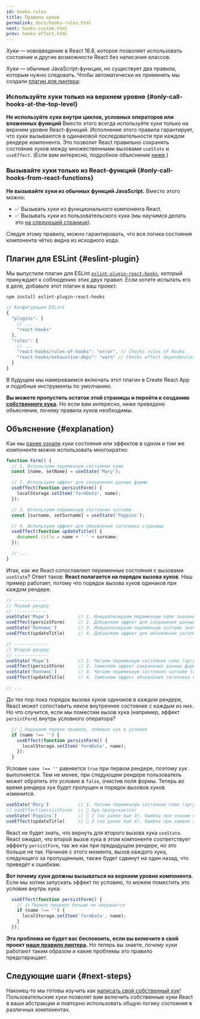 ```yaml
---
id: hooks-rules
title: Правила хуков
permalink: docs/hooks-rules.html
next: hooks-custom.html
prev: hooks-effect.html
---
```


*Хуки* — нововведение в React 16.8, которое позволяет использовать состояние и другие возможности React без написания классов.

Хуки — обычные JavaScript-функции, но существует два правила, которым нужно следовать. Чтобы автоматически их применять мы создали [плагин для линтера](https://www.npmjs.com/package/eslint-plugin-react-hooks):

### Используйте хуки только на верхнем уровне {#only-call-hooks-at-the-top-level}

**Не используйте хуки внутри циклов, условных операторов или вложенных функций** Вместо этого всегда используйте хуки только на верхнем уровне React-функций. Исполнение этого правила гарантирует, что хуки вызываются в одинаковой последовательности при каждом рендере компонента. Это позволит React правильно сохранять состояние хуков между множественными вызовами `useState` и `useEffect`. (Если вам интересно, подробное объяснение [ниже](#explanation).)

### Вызывайте хуки только из React-функций {#only-call-hooks-from-react-functions}

**Не вызывайте хуки из обычных функций JavaScript.** Вместо этого можно:

* ✅ Вызывать хуки из функционального компонента React.
* ✅ Вызывать хуки из пользовательского хука (мы научимся делать это [на следующей странице](/docs/hooks-custom.html)).

Следуя этому правилу, можно гарантировать, что вся логика состояния компонента чётко видна из исходного кода.

## Плагин для ESLint  {#eslint-plugin}

Мы выпустили плагин для ESLint [`eslint-plugin-react-hooks`](https://www.npmjs.com/package/eslint-plugin-react-hooks), который принуждает к соблюдению этих двух правил. Если хотите испытать его в деле, добавьте этот плагин в ваш проект.

```bash
npm install eslint-plugin-react-hooks
```

```js
// Конфигурация ESLint
{
  "plugins": [
    // ...
    "react-hooks"
  ],
  "rules": {
    // ...
    "react-hooks/rules-of-hooks": "error", // Checks rules of Hooks
    "react-hooks/exhaustive-deps": "warn" // Checks effect dependencies
  }
}
```

В будущем мы намереваемся включать этот плагин в Create React App и подобные инструменты по умолчанию.

**Вы можете пропустить остаток этой страницы и перейти к созданию [собственного хука](/docs/hooks-custom.html).** Но если вам интересно, ниже приведено объяснение, почему правила хуков необходимы.

## Объяснение {#explanation}

Как мы [ранее узнали](/docs/hooks-state.html#tip-using-multiple-state-variables) хуки состояния или эффектов в одном и том же компоненте можно использовать многократно:

```js
function Form() {
  // 1. Используем переменную состояния name
  const [name, setName] = useState('Mary');

  // 2. Используем эффект для сохранения данных формы
  useEffect(function persistForm() {
    localStorage.setItem('formData', name);
  });

  // 3. Используем переменную состояния surname
  const [surname, setSurname] = useState('Poppins');

  // 4. Используем эффект для обновления заголовка страницы
  useEffect(function updateTitle() {
    document.title = name + ' ' + surname;
  });

  // ...
}
```

Итак, как же React сопоставляет переменные состояния с вызовами `useState`? Ответ таков: **React полагается на порядок вызова хуков**. Наш пример работает, потому что порядок вызова хуков одинаков при каждом рендере.

```js
// ------------
// Первый рендер
// ------------
useState('Мэри')           // 1. Инициализируем переменную name значением 'Mary'
useEffect(persistForm)     // 2. Добавляем эффект для сохранения данных формы
useState('Поппинс')        // 3. Инициализируем переменную surname значением 'Poppins'
useEffect(updateTitle)     // 4. Добавляем эффект для обновления заголовка страницы

// -------------
// Второй рендер
// -------------
useState('Мэри')           // 1. Читаем переменную состояния name (аргумент игнорируется)
useEffect(persistForm)     // 2. Заменяем эффект сохранения данных формы
useState('Поппинс')        // 3. Читаем переменную состояния surname (аргумент игнорируется)
useEffect(updateTitle)     // 4. Заменяем эффект обновления заголовка страницы

// ...
```

До тех пор пока порядок вызова хуков одинаков в каждом рендере, React может сопоставить некое внутреннее состояние с каждым из них. Но что случится, если мы поместим вызов хука (например, эффект `persistForm`) внутрь условного оператора?

```js
  // 🔴 Нарушаем первое правило, помещая хук в условие
  if (name !== '') {
    useEffect(function persistForm() {
      localStorage.setItem('formData', name);
    });
  }
```

Условие `name !== ''` равняется `true` при первом рендере, поэтому хук выполняется. Тем не менее, при следующем рендере пользователь может обратить это условие в `false`, очистив поля формы. Теперь во время рендера хук будет пропущен и порядок вызовов хуков изменится.

```js
useState('Mary')           // 1. Читаем переменную состояния name (аргумент игнорируется)
// useEffect(persistForm)  // 🔴 Хук пропускается!
useState('Poppins')        // 🔴 2 (но ранее был 3). Ошибка при чтении переменной состояния surname
useEffect(updateTitle)     // 🔴 3 (но ранее был 4). Ошибка при замене эффекта
```

React не будет знать, что вернуть для второго вызова хука `useState`. React ожидал, что второй вызов хука в этом компоненте соответствует эффекту `persistForm`, так же как при предыдущем рендере, но это больше не так. Начиная с этого момента, вызов каждого хука, следующего за пропущенным, также будет сдвинут на один назад, что приведёт к ошибкам.

**Вот почему хуки должны вызываться на верхнем уровне компонента.** Если мы хотим запускать эффект по условию, то можем поместить это условие *внутрь* хука:

```js
  useEffect(function persistForm() {
    // 👍 Первое правило больше не нарушается
    if (name !== '') {
      localStorage.setItem('formData', name);
    }
  });
```

**Эта проблема не будет вас беспокоить, если вы включите в свой проект [наше правило линтера](https://www.npmjs.com/package/eslint-plugin-react-hooks).** Но теперь вы знаете, *почему* хуки работают таким образом и какие проблемы это правило предотвращает.

## Следующие шаги {#next-steps}

Наконец-то мы готовы изучить как [написать свой собственный хук](/docs/hooks-custom.html)! Пользовательские хуки позволят вам включить собственные хуки React в ваши абстракции и повторно использовать общую логику состояния в различных компонентах. 
